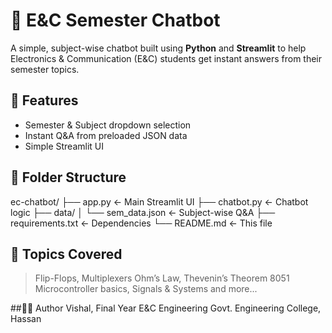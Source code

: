 # 💬 E&C Semester Chatbot

A simple, subject-wise chatbot built using **Python** and **Streamlit** to help Electronics & Communication (E&C) students get instant answers from their semester topics.

## 🚀 Features
- Semester & Subject dropdown selection
- Instant Q&A from preloaded JSON data
- Simple Streamlit UI

## 📁 Folder Structure
ec-chatbot/
├── app.py ← Main Streamlit UI
├── chatbot.py ← Chatbot logic
├── data/
│ └── sem_data.json ← Subject-wise Q&A
├── requirements.txt ← Dependencies
└── README.md ← This file

## 🧠 Topics Covered
> Flip-Flops, 
> Multiplexers
> Ohm’s Law,
> Thevenin’s Theorem
> 8051 Microcontroller basics,
> Signals & Systems and more...

##👨‍💻 Author
Vishal, Final Year E&C Engineering
Govt. Engineering College, Hassan
